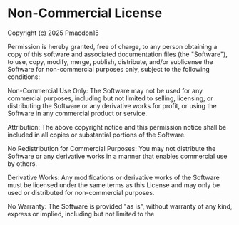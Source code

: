 # Non-Commercial License

Copyright (c) 2025 Pmacdon15

Permission is hereby granted, free of charge, to any person obtaining a copy of this software and associated documentation files (the "Software"), to use, copy, modify, merge, publish, distribute, and/or sublicense the Software for non-commercial purposes only, subject to the following conditions:



Non-Commercial Use Only: The Software may not be used for any commercial purposes, including but not limited to selling, licensing, or distributing the Software or any derivative works for profit, or using the Software in any commercial product or service.



Attribution: The above copyright notice and this permission notice shall be included in all copies or substantial portions of the Software.



No Redistribution for Commercial Purposes: You may not distribute the Software or any derivative works in a manner that enables commercial use by others.



Derivative Works: Any modifications or derivative works of the Software must be licensed under the same terms as this License and may only be used or distributed for non-commercial purposes.



No Warranty: The Software is provided "as is", without warranty of any kind, express or implied, including but not limited to the

